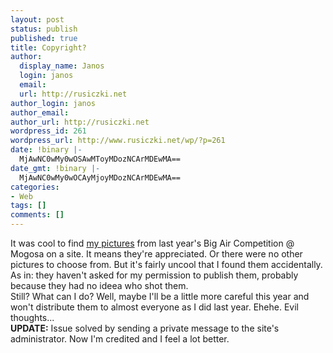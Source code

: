 ```yaml
---
layout: post
status: publish
published: true
title: Copyright?
author:
  display_name: Janos
  login: janos
  email: 
  url: http://rusiczki.net
author_login: janos
author_email: 
author_url: http://rusiczki.net
wordpress_id: 261
wordpress_url: http://www.rusiczki.net/wp/?p=261
date: !binary |-
  MjAwNC0wMy0wOSAwMToyMDozNCArMDEwMA==
date_gmt: !binary |-
  MjAwNC0wMy0wOCAyMjoyMDozNCArMDEwMA==
categories:
- Web
tags: []
comments: []
---
```

<p>It was cool to find <a href="http://www.snowboard.ro/index.php?location=gallery" title="The numbered ones are mine">my pictures</a> from last year's Big Air Competition @ Mogosa on a site. It means they're appreciated. Or there were no other pictures to choose from. But it's fairly uncool that I found them accidentally. As in: they haven't asked for my permission to publish them, probably because they had no ideea who shot them.<br />
Still? What can I do? Well, maybe I'll be a little more careful this year and won't distribute them to almost everyone as I did last year. Ehehe. Evil thoughts...<br />
<b>UPDATE:</b> Issue solved by sending a private message to the site's administrator. Now I'm credited and I feel a lot better.</p>

